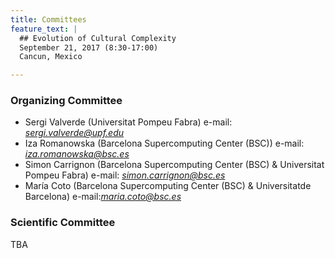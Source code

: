 ```yaml
---
title: Committees
feature_text: |
  ## Evolution of Cultural Complexity
  September 21, 2017 (8:30-17:00)
  Cancun, Mexico 

---
```



### Organizing Committee

-   Sergi Valverde (Universitat Pompeu Fabra)
e-mail:  *sergi.valverde@upf.edu*
-   Iza Romanowska (Barcelona Supercomputing Center (BSC)) 
e-mail: *iza.romanowska@bsc.es*
-   Simon Carrignon (Barcelona Supercomputing Center (BSC) & Universitat Pompeu Fabra) 
e-mail: *simon.carrignon@bsc.es*
-   María Coto (Barcelona Supercomputing Center (BSC) & Universitatde Barcelona)
e-mail:*maria.coto@bsc.es*


### Scientific Committee

TBA
<!---
- Alex Bentley (University of Houston)
- Robert Boyd (Arizona State University) 
- Mark Collard (Simon Fraser University)
- Bernat Corominas-Murtra (Medical University of Vienna)
- Péter Erdi (Kalamazoo College) 
- Daniel Garcia Rivero (Universidad de Sevilla)
- Carl Lipo (California State University Long Beach) 
- Mike J. O'Brien (University of Missouri)
- Charles Perreault (Arizona State University)
- Stephen Shennan (University College London)


-->
